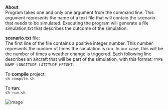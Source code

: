 **About**:  
Program takes one and only one argument from the command line. This argument represents the name of a text file that will contain the scenario that needs to be simulated. Executing the program will generate a file simulation.txt that describes the outcome of the simulation.

**scenario.txt** file:  
The first line of the file contains a positive integer number. This number represents the number of times the simulation is run. In our case, this will be the number of times a weather change is triggered. Each following line describes an aircraft that will be part of the simulation, with this format: `TYPE NAME LONGITUDE LATITUDE HEIGHT`.

To **compile** project:  
`sh compile.sh`

To **run**:  
`sh run.sh`


![image](https://drive.google.com/uc?export=view&id=1YbwW6Xx7RuFkwwOsGCltXIt-Qp9vGXsE)
